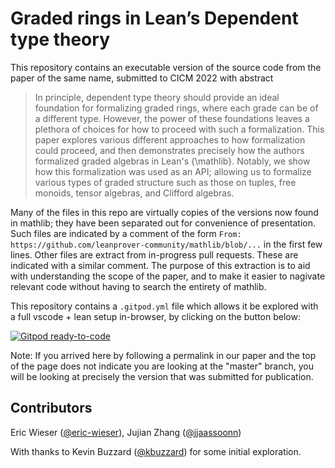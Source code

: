 # Graded rings in Lean’s Dependent type theory

This repository contains an executable version of the source code from the paper of the same name, submitted to CICM 2022 with abstract

> In principle, dependent type theory should provide an ideal foundation for formalizing graded rings, where each grade can be of a different type.
> However, the power of these foundations leaves a plethora of choices for how to proceed with such a formalization.
> This paper explores various different approaches to how formalization could proceed, and then demonstrates precisely how the authors formalized graded algebras in Lean's {\mathlib}.
> Notably, we show how this formalization was used as an API; allowing us to formalize various types of graded structure such as those on tuples, free monoids, tensor algebras, and Clifford algebras.

Many of the files in this repo are virtually copies of the versions now found in mathlib; they have been separated out for convenience of presentation.
Such files are indicated by a comment of the form `From: https://github.com/leanprover-community/mathlib/blob/...` in the first few lines.
Other files are extract from in-progress pull requests. These are indicated with a similar comment.
The purpose of this extraction is to aid with understanding the scope of the paper, and to make it easier to nagivate relevant code without having to search the entirety of mathlib.

This repository contains a `.gitpod.yml` file which allows it be explored with a full vscode + lean setup in-browser, by clicking on the button below:

[![Gitpod ready-to-code](https://img.shields.io/badge/Gitpod-ready--to--code-908a85?logo=gitpod)](https://gitpod.io/#https://github.com/eric-wieser/lean-graded-rings)

Note: If you arrived here by following a permalink in our paper and the top of the page does not indicate you are looking at the "master" branch, you will be looking at precisely the version that was submitted for publication.

## Contributors

Eric Wieser ([@eric-wieser](https://github.com/eric-wieser)), Jujian Zhang ([@jjaassoonn](https://github.com/jjaassoonn))

With thanks to Kevin Buzzard ([@kbuzzard](https://github.com/kbuzzard)) for some initial exploration.
